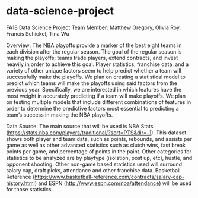 # data-science-project
FA18 Data Science Project 
Team Member: Matthew Gregory, Olivia Roy, Francis Schickel, Tina Wu 
 
Overview:
The NBA playoffs provide a marker of the best eight teams in each division after the regular season. The goal of the regular season is making the playoffs; teams trade players, extend contracts, and invest heavily in order to achieve this goal. Player statistics, franchise data, and a variety of other unique factors seem to help predict whether a team will successfully make the playoffs. We plan on creating a statistical model to predict which teams will make the playoffs using said factors from the previous year. Specifically, we are interested in which features have the most weight in accurately predicting if a team will make playoffs. We plan on testing multiple models that include different combinations of features in order to determine the predictive factors most essential to predicting a team’s success in making the NBA playoffs.
 
Data Source:
The main source that will be used is NBA Stats (https://stats.nba.com/players/traditional/?sort=PTS&dir=-1). This dataset shows both player and team data, such as points, rebounds, and assists per game as well as other advanced statistics such as clutch wins, fast break points per game, and percentage of points in the paint. Other categories for statistics to be analyzed are by playtype (isolation, post up, etc), hustle, and opponent shooting. Other non-game based statistics used will surround salary cap, draft picks, attendance and other franchise data. Basketball Reference (https://www.basketball-reference.com/contracts/salary-cap-history.html) and ESPN (http://www.espn.com/nba/attendance) will be used for those statistics.


